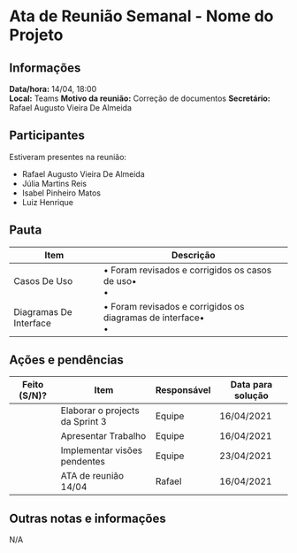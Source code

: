 # Ata de Reunião Semanal - Nome do Projeto

## Informações
**Data/hora:** 14/04, 18:00  
**Local:** Teams 
**Motivo da reunião:** Correção de documentos
**Secretário:** Rafael Augusto Vieira De Almeida  

## Participantes
Estiveram presentes na reunião:
- Rafael Augusto Vieira De Almeida
- Júlia Martins Reis
- Isabel Pinheiro Matos
- Luiz Henrique

## Pauta

Item | Descrição
---- | ----
Casos De Uso | • Foram revisados e corrigidos os casos de uso• <br>•
Diagramas De Interface | • Foram revisados e corrigidos os diagramas de interface• <br>• 


## Ações e pendências
| Feito (S/N)? | Item | Responsável | Data para solução |
| ---- | ---- | ---- | ---- |
| | Elaborar o projects da Sprint 3 | Equipe | 16/04/2021 |
| |Apresentar Trabalho | Equipe | 16/04/2021 |
| | Implementar visões pendentes| Equipe | 23/04/2021 |
| | ATA de reunião 14/04 | Rafael | 16/04/2021 |

## Outras notas e informações
N/A

